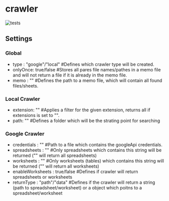# crawler
![tests](https://github.com/b2aff6009/crawler/workflows/tests/badge.svg?branch=master)

## Settings

### Global
- type : "google"/"local" #Defines which crawler type will be created.
- onlyOnce: true/false #Stores all pares file names/pathes in a memo file and will not return a file if it is already in the memo file.
- memo : "" #Defines the path to a memo file, which will contain all found files/sheets. 

### Local Crawler
- extension: "" #Applies a filter for the given extension, returns all if extensions is set to "".
- path: "" #Defines a folder which will be the strating point for searching

### Google Crawler
- credentials : "" #Path to a file which contains the googleApi credentials.
- spreadsheets : "" #Only spreadsheets which contains this string will be returned ("" will return all spreadsheets)
- worksheets : "" #Only worksheets (tables) which contains this string will be returned ("" will return all worksheets) 
- enableWorksheets : true/false #Defines if crawler will return spreadsheets or worksheets
- returnType : "path"/"data" #Defines if the crawler will return a string (path to spreadsheet/worksheet) or a object which poitns to a spreadsheet/worksheet